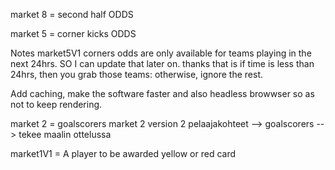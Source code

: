 market 8 = second half ODDS

market 5 = corner kicks ODDS

Notes
market5V1 corners odds are only available for teams playing in the next 24hrs. SO I can update that later on.
thanks
that is if time is less than 24hrs, then you grab those teams: otherwise,  ignore the rest.

Add caching, make the software faster and also headless browwser so as not to keep rendering.

market 2 = goalscorers
market 2 version 2
pelaajakohteet --> goalscorers --> tekee maalin ottelussa


market1V1 = A player to be awarded yellow or red card
